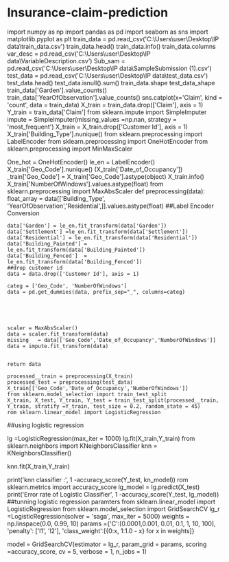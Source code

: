 # Insurance-claim-prediction
import numpy as np
import pandas as pd
import seaborn as sns
import matplotlib.pyplot as plt
train_data = pd.read_csv('C:\\Users\\user\\Desktop\\IP data\\train_data.csv')
train_data.head()
train_data.info()
train_data.columns
var_desc = pd.read_csv('C:\\Users\\user\\Desktop\\IP data\\VariableDescription.csv')
Sub_sam = pd.read_csv('C:\\Users\\user\\Desktop\\IP data\\SampleSubmission (1).csv')
test_data = pd.read_csv('C:\\Users\\user\\Desktop\\IP data\\test_data.csv')
test_data.head()
test_data.isnull().sum()
train_data.shape
test_data_shape
train_data['Garden'].value_counts()
train_data['YearOfObservation'].value_counts()
sns.catplot(x='Claim', kind = 'count', data = train_data)
X_train = train_data.drop(['Claim'], axis = 1)
Y_train = train_data['Claim']
from sklearn.impute import SimpleImputer
impute = SimpleImputer(missing_values =np.nan, strategy = 'most_frequent')
X_train = X_train.drop(['Customer Id'], axis = 1)
X_train['Building_Type'].nunique()
from sklearn.preprocessing import LabelEncoder
from sklearn.preprocessing import OneHotEncoder
from sklearn.preprocessing import MinMaxScaler

One_hot = OneHotEncoder()
le_en = LabelEncoder()
X_train['Geo_Code'].nunique()
(X_train['Date_of_Occupancy'])
_train['Geo_Code'] = X_train['Geo_Code'].astype(object)
X_train.info()
X_train['NumberOfWindows'].values.astype(float)
from sklearn.preprocessing import MaxAbsScaler
def preprocessing(data):
    float_array = data[['Building_Type', 'YearOfObservation','Residential',]].values.astype(float)
    ##Label Encoder Conversion
    
    data['Garden'] = le_en.fit_transform(data['Garden'])
    data['Settlement'] =le_en.fit_transform(data['Settlement'])
    data['Residential'] = le_en.fit_transform(data['Residential'])
    data['Building_Painted'] = le_en.fit_transform(data['Building_Painted'])
    data['Building_Fenced']  = le_en.fit_transform(data['Building_Fenced'])
    ##drop customer id
    data = data.drop(['Customer Id'], axis = 1)
    
    categ = ['Geo_Code', 'NumberOfWindows']
    data = pd.get_dummies(data, prefix_sep="_", columns=categ)
    
 
    

    
    scaler = MaxAbsScaler()
    data = scaler.fit_transform(data)
    missing   = data[['Geo_Code','Date_of_Occupancy','NumberOfWindows']]
    data = impute.fit_transform(data)
    
    
    return data

    processed__train = preprocessing(X_train)
    processed_test = preprocessing(test_data)
    X_train[['Geo_Code','Date_of_Occupancy','NumberOfWindows']]
    from sklearn.model_selection import train_test_split
    X_train, X_test, Y_train, Y_test = train_test_split(processed__train, Y_train, stratify =Y_train, test_size = 0.2, random_state = 45)
    rom sklearn.linear_model import LogisticRegression
##using logistic regression

lg =LogisticRegression(max_iter = 1000)
lg.fit(X_train,Y_train)
from sklearn.neighbors import KNeighborsClassifier
knn  = KNeighborsClassifier()

knn.fit(X_train,Y_train)
    
print('knn classifier :', 1 -accuracy_score(Y_test, kn_model))
rom sklearn.metrics import accuracy_score
lg_model = lg.predict(X_test)
print('Error rate of Logistic Classifier', 1 -accuracy_score(Y_test, lg_model))
##tunning logistic regression paramters
from sklearn.linear_model import LogisticRegression
from sklearn.model_selection import GridSearchCV
lg_r =LogisticRegression(solver = 'saga', max_iter = 5000)
weights = np.linspace(0.0, 0.99, 10)
params ={'C':[0.0001,0.001, 0.01, 0.1, 1, 10, 100],
        'penalty': ['l1', 'l2'],
        'class_weight':[{0:x, 1:1.0 - x} for x in weights]}

model = GridSearchCV(estimator = lg_r, param_grid = params,
                     scoring =accuracy_score, cv = 5, verbose = 1, n_jobs = 1)

    
    
    
